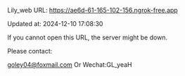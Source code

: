Lily_web URL: https://ae6d-61-165-102-156.ngrok-free.app

Updated at: 2024-12-10 17:08:30

If you cannot open this URL, the server might be down.

Please contact: 

goley04@foxmail.com Or Wechat:GL_yeaH